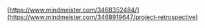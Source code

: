 [https://www.mindmeister.com/3468352484/](https://www.mindmeister.com/3468919647/project-retrospective)
